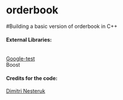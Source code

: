 # orderbook
#Building a basic version of orderbook in C++

<h4>External Libraries: </h4></br>
<a href="https://github.com/google/googletest">Google-test</a> </br>
Boost

<h4>Credits for the code: </h4>
<a href="https://www.youtube.com/watch?v=fxN4xEZvrxI">Dimitri Nesteruk</a>
